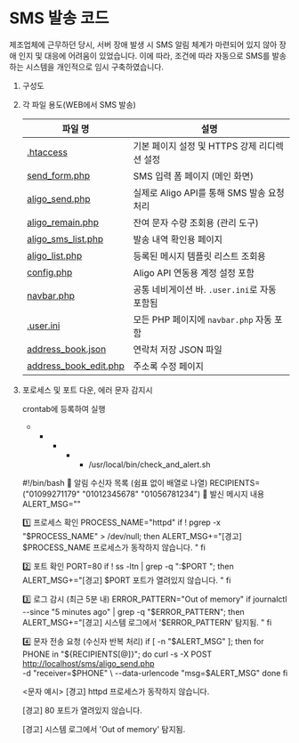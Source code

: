 # SMS 발송 코드

제조업체에 근무하던 당시, 서버 장애 발생 시 SMS 알림 체계가 마련되어 있지 않아 장애 인지 및 대응에 어려움이 있었습니다. 이에 따라, 조건에 따라 자동으로 SMS를 발송하는 시스템을 개인적으로 임시 구축하였습니다.

1. 구성도
2. 각 파일 용도(WEB에서 SMS 발송)
    
    
    | 파일 명 | 설명 |
    | --- | --- |
    | [.htaccess](SMS%20발송%20코드/.htaccess) | 기본 페이지 설정 및 HTTPS 강제 리디렉션 설정 |
    | [send_form.php](SMS%20발송%20코드/send_form.php) | SMS 입력 폼 페이지 (메인 화면) |
    | [aligo_send.php](SMS%20발송%20코드/aligo_send.php) | 실제로 Aligo API를 통해 SMS 발송 요청 처리 |
    | [aligo_remain.php](SMS%20발송%20코드/aligo_remain.php) | 잔여 문자 수량 조회용 (관리 도구) |
    | [aligo_sms_list.php](SMS%20발송%20코드/aligo_sms_list.php) | 발송 내역 확인용 페이지 |
    | [aligo_list.php](SMS%20발송%20코드/aligo_list.php) | 등록된 메시지 템플릿 리스트 조회용 |
    | [config.php](SMS%20발송%20코드/config.php) | Aligo API 연동용 계정 설정 포함 |
    | [navbar.php](SMS%20발송%20코드/navbar.php) | 공통 네비게이션 바. `.user.ini`로 자동 포함됨 |
    | [.user.ini](SMS%20발송%20코드/.user.ini) | 모든 PHP 페이지에 `navbar.php` 자동 포함 |
    | [address_book.json](SMS%20발송%20코드/address_book.json) | 연락처 저장 JSON 파일 |
    | [address_book_edit.php](SMS%20발송%20코드/address_book_edit.php.) | 주소록 수정 페이지 |
    
    
3. 포로세스 및 포트 다운, 에러 문자 감지시 
    
    crontab에 등록하여 실행
    
    * * * * * /usr/local/bin/check_and_alert.sh
	
    #!/bin/bash
    📱 알림 수신자 목록 (쉼표 없이 배열로 나열)
	RECIPIENTS=("01099271179" "01012345678" "01056781234")
    📩 발신 메시지 내용
    ALERT_MSG=""
    
    1️⃣ 프로세스 확인
    PROCESS_NAME="httpd"
    if ! pgrep -x "$PROCESS_NAME" > /dev/null; then
    ALERT_MSG+="[경고] $PROCESS_NAME 프로세스가 동작하지 않습니다. "
    fi
    
    2️⃣ 포트 확인
    PORT=80
    if ! ss -ltn | grep -q ":$PORT "; then
    ALERT_MSG+="[경고] $PORT 포트가 열려있지 않습니다. "
    fi
    
    3️⃣ 로그 감시 (최근 5분 내)
    ERROR_PATTERN="Out of memory"
    if journalctl --since "5 minutes ago" | grep -q "$ERROR_PATTERN"; then
    ALERT_MSG+="[경고] 시스템 로그에서 '$ERROR_PATTERN' 탐지됨. "
    fi
    
    4️⃣ 문자 전송 요청 (수신자 반복 처리)
    if [ -n "$ALERT_MSG" ]; then
    for PHONE in "${RECIPIENTS[@]}"; do
    curl -s -X POST [http://localhost/sms/aligo_send.php](http://localhost/sms/aligo_send.php) \
    -d "receiver=$PHONE" \
    --data-urlencode "msg=$ALERT_MSG"
    done
    fi
    
    <문자 예시>
    [경고] httpd 프로세스가 동작하지 않습니다.
    
    [경고] 80 포트가 열려있지 않습니다.
    
    [경고] 시스템 로그에서 'Out of memory' 탐지됨.